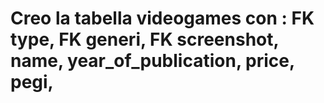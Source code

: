 # Creo la tabella videogames con : FK type, FK generi, FK screenshot, name, year_of_publication, price, pegi, 